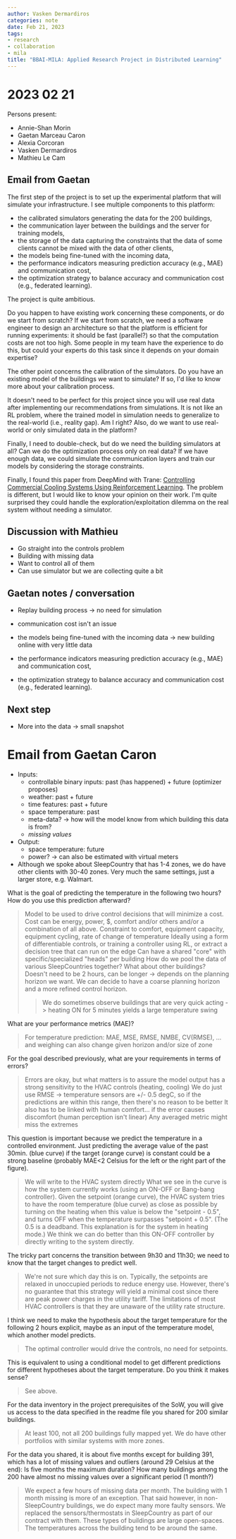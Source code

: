 ```yaml
---
author: Vasken Dermardiros
categories: note
date: Feb 21, 2023
tags:
- research
- collaboration
- mila
title: "BBAI-MILA: Applied Research Project in Distributed Learning"
---
```


# 2023 02 21
Persons present:
+ Annie-Shan Morin
+ Gaetan Marceau Caron
+ Alexia Corcoran
+ Vasken Dermardiros
+ Mathieu Le Cam

## Email from Gaetan
The first step of the project is to set up the experimental platform that will simulate your infrastructure. I see multiple components to this platform:
+ the calibrated simulators generating the data for the 200 buildings,
+ the communication layer between the buildings and the server for training models,
+ the storage of the data capturing the constraints that the data of some clients cannot be mixed with the data of other clients,
+ the models being fine-tuned with the incoming data,
+ the performance indicators measuring prediction accuracy (e.g., MAE) and communication cost,
+ the optimization strategy to balance accuracy and communication cost (e.g., federated learning).

The project is quite ambitious.

Do you happen to have existing work concerning these components, or do we start from scratch? If we start from scratch, we need a software engineer to design an architecture so that the platform is efficient for running experiments: it should be fast (parallel?) so that the computation costs are not too high. Some people in my team have the experience to do this, but could your experts do this task since it depends on your domain expertise?

The other point concerns the calibration of the simulators.
Do you have an existing model of the buildings we want to simulate?
If so, I'd like to know more about your calibration process.

It doesn't need to be perfect for this project since you will use real data after implementing our recommendations from simulations. It is not like an RL problem, where the trained model in simulation needs to generalize to the real-world (i.e., reality gap). Am I right?
Also, do we want to use real-world or only simulated data in the platform?

Finally, I need to double-check, but do we need the building simulators at all?
Can we do the optimization process only on real data?
If we have enough data, we could simulate the communication layers and train our models by considering the storage constraints.

Finally, I found this paper from DeepMind with Trane: [Controlling Commercial Cooling Systems Using Reinforcement Learning](https://arxiv.org/pdf/2211.07357.pdf). The problem is different, but I would like to know your opinion on their work. I'm quite surprised they could handle the exploration/exploitation dilemma on the real system without needing a simulator.

## Discussion with Mathieu
+ Go straight into the controls problem
+ Building with missing data
+ Want to control all of them
+ Can use simulator but we are collecting quite a bit

## Gaetan notes / conversation
+ Replay building process -> no need for simulation
+ communication cost isn't an issue
+ the models being fine-tuned with the incoming data -> new building online with very little data

+ the performance indicators measuring prediction accuracy (e.g., MAE) and communication cost,
+ the optimization strategy to balance accuracy and communication cost (e.g., federated learning).

## Next step
+ More into the data -> small snapshot

# Email from Gaetan Caron
+ Inputs:
  + controllable binary inputs: past (has happened) + future (optimizer proposes)
  + weather: past + future
  + time features: past + future
  + space temperature: past
  + meta-data? -> how will the model know from which building this data is from?
  + _missing values_
+ Output:
  + space temperature: future
  + power? -> can also be estimated with virtual meters
+ Although we spoke about SleepCountry that has 1-4 zones, we do have other clients with 30-40 zones. Very much the same settings, just a larger store, e.g. Walmart.

What is the goal of predicting the temperature in the following two hours? How do you use this prediction afterward?
> Model to be used to drive control decisions that will minimize a cost. Cost can be energy, power, $, comfort and/or others and/or a combination of all above.
> Constraint to comfort, equipment capacity, equipment cycling, rate of change of temperature
> Ideally using a form of differentiable controls, or training a controller using RL, or extract a decision tree that can run on the edge
> Can have a shared "core" with specific/specialized "heads" per building
> How do we pool the data of various SleepCountries together? What about other buildings?
> Doesn't need to be 2 hours, can be longer -> depends on the planning horizon we want. We can decide to have a coarse planning horizon and a more refined control horizon.
> > We do sometimes observe buildings that are very quick acting -> heating ON for 5 minutes yields a large temperature swing

What are your performance metrics (MAE)?
> For temperature prediction: MAE, MSE, RMSE, NMBE, CV(RMSE), ... and weighing can also change given horizon and/or size of zone

For the goal described previously, what are your requirements in terms of errors?
> Errors are okay, but what matters is to assure the model output has a strong sensitivity to the HVAC controls (heating, cooling)
> We do just use RMSE -> temperature sensors are +/- 0.5 degC, so if the predictions are within this range, then there's no reason to be better
> It also has to be linked with human comfort... if the error causes discomfort (human perception isn't linear)
> Any averaged metric might miss the extremes

This question is important because we predict the temperature in a controlled environment. Just predicting the average value of the past 30min. (blue curve) if the target (orange curve) is constant could be a strong baseline (probably MAE<2 Celsius for the left or the right part of the figure).
> We will write to the HVAC system directly
> What we see in the curve is how the system currently works (using an ON-OFF or Bang-bang controller). Given the setpoint (orange curve), the HVAC system tries to have the room temperature (blue curve) as close as possible by turning on the heating when this value is below the "setpoint - 0.5", and turns OFF when the temperature surpasses "setpoint + 0.5". (The 0.5 is a deadband. This explanation is for the system in heating mode.)
> We think we can do better than this ON-OFF controller by directly writing to the system directly.

The tricky part concerns the transition between 9h30 and 11h30; we need to know that the target changes to predict well.
> We're not sure which day this is on.
> Typically, the setpoints are relaxed in unoccupied periods to reduce energy use. However, there's no guarantee that this strategy will yield a minimal cost since there are peak power charges in the utility tariff.
> The limitations of most HVAC controllers is that they are unaware of the utility rate structure.

I think we need to make the hypothesis about the target temperature for the following 2 hours explicit, maybe as an input of the temperature model, which another model predicts.
> The optimal controller would drive the controls, no need for setpoints.

This is equivalent to using a conditional model to get different predictions for different hypotheses about the target temperature. Do you think it makes sense?
> See above.

For the data inventory in the project prerequisites of the SoW, you will give us access to the data specified in the readme file you shared for 200 similar buildings.
> At least 100, not all 200 buildings fully mapped yet.
> We do have other portfolios with similar systems with more zones.

For the data you shared, it is about five months except for building 391, which has a lot of missing values and outliers (around 29 Celsius at the end): Is five months the maximum duration? How many buildings among the 200 have almost no missing values over a significant period (1 month?)
> We expect a few hours of missing data per month. The building with 1 month missing is more of an exception.
> That said however, in non-SleepCountry buildings, we do expect many more faulty sensors. We replaced the sensors/thermostats in SleepCountry as part of our contract with them.
> These types of buildings are large open-spaces. The temperatures across the building tend to be around the same.